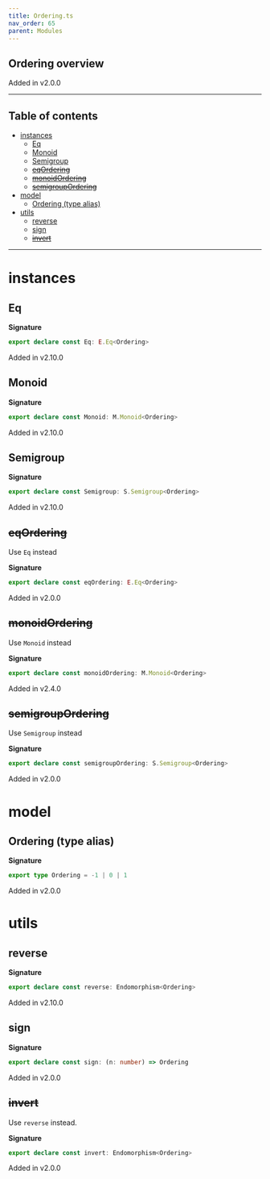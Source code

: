 ```yaml
---
title: Ordering.ts
nav_order: 65
parent: Modules
---
```


## Ordering overview

Added in v2.0.0

---

<h2 class="text-delta">Table of contents</h2>

- [instances](#instances)
  - [Eq](#eq)
  - [Monoid](#monoid)
  - [Semigroup](#semigroup)
  - [~~eqOrdering~~](#eqordering)
  - [~~monoidOrdering~~](#monoidordering)
  - [~~semigroupOrdering~~](#semigroupordering)
- [model](#model)
  - [Ordering (type alias)](#ordering-type-alias)
- [utils](#utils)
  - [reverse](#reverse)
  - [sign](#sign)
  - [~~invert~~](#invert)

---

# instances

## Eq

**Signature**

```ts
export declare const Eq: E.Eq<Ordering>
```

Added in v2.10.0

## Monoid

**Signature**

```ts
export declare const Monoid: M.Monoid<Ordering>
```

Added in v2.10.0

## Semigroup

**Signature**

```ts
export declare const Semigroup: S.Semigroup<Ordering>
```

Added in v2.10.0

## ~~eqOrdering~~

Use `Eq` instead

**Signature**

```ts
export declare const eqOrdering: E.Eq<Ordering>
```

Added in v2.0.0

## ~~monoidOrdering~~

Use `Monoid` instead

**Signature**

```ts
export declare const monoidOrdering: M.Monoid<Ordering>
```

Added in v2.4.0

## ~~semigroupOrdering~~

Use `Semigroup` instead

**Signature**

```ts
export declare const semigroupOrdering: S.Semigroup<Ordering>
```

Added in v2.0.0

# model

## Ordering (type alias)

**Signature**

```ts
export type Ordering = -1 | 0 | 1
```

Added in v2.0.0

# utils

## reverse

**Signature**

```ts
export declare const reverse: Endomorphism<Ordering>
```

Added in v2.10.0

## sign

**Signature**

```ts
export declare const sign: (n: number) => Ordering
```

Added in v2.0.0

## ~~invert~~

Use `reverse` instead.

**Signature**

```ts
export declare const invert: Endomorphism<Ordering>
```

Added in v2.0.0

